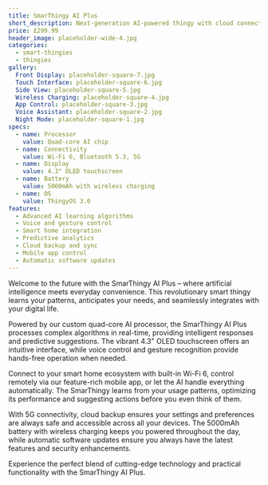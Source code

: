 ```yaml
---
title: SmarThingy AI Plus
short_description: Next-generation AI-powered thingy with cloud connectivity
price: £299.99
header_image: placeholder-wide-4.jpg
categories:
  - smart-thingies
  - thingies
gallery:
  Front Display: placeholder-square-7.jpg
  Touch Interface: placeholder-square-6.jpg
  Side View: placeholder-square-5.jpg
  Wireless Charging: placeholder-square-4.jpg
  App Control: placeholder-square-3.jpg
  Voice Assistant: placeholder-square-2.jpg
  Night Mode: placeholder-square-1.jpg
specs:
  - name: Processor
    value: Quad-core AI chip
  - name: Connectivity
    value: Wi-Fi 6, Bluetooth 5.3, 5G
  - name: Display
    value: 4.3" OLED touchscreen
  - name: Battery
    value: 5000mAh with wireless charging
  - name: OS
    value: ThingyOS 3.0
features:
  - Advanced AI learning algorithms
  - Voice and gesture control
  - Smart home integration
  - Predictive analytics
  - Cloud backup and sync
  - Mobile app control
  - Automatic software updates
---
```


Welcome to the future with the SmarThingy AI Plus – where artificial intelligence meets everyday convenience. This revolutionary smart thingy learns your patterns, anticipates your needs, and seamlessly integrates with your digital life.

Powered by our custom quad-core AI processor, the SmarThingy AI Plus processes complex algorithms in real-time, providing intelligent responses and predictive suggestions. The vibrant 4.3" OLED touchscreen offers an intuitive interface, while voice control and gesture recognition provide hands-free operation when needed.

Connect to your smart home ecosystem with built-in Wi-Fi 6, control remotely via our feature-rich mobile app, or let the AI handle everything automatically. The SmarThingy learns from your usage patterns, optimizing its performance and suggesting actions before you even think of them.

With 5G connectivity, cloud backup ensures your settings and preferences are always safe and accessible across all your devices. The 5000mAh battery with wireless charging keeps you powered throughout the day, while automatic software updates ensure you always have the latest features and security enhancements.

Experience the perfect blend of cutting-edge technology and practical functionality with the SmarThingy AI Plus.
